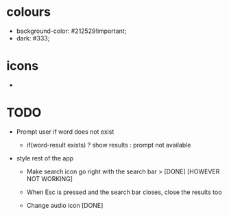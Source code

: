 # colours

- background-color: #212529!important;
- dark: #333;

# icons

- <i className="bi bi-search"></i>

# TODO

- Prompt user if word does not exist

  - if(word-result exists) ? show results : prompt not available

- style rest of the app

  - Make search icon go right with the search bar > [DONE] [HOWEVER NOT WORKING]

  - When Esc is pressed and the search bar closes, close the results too

  - Change audio icon [DONE]
